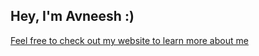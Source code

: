 ## Hey, I'm Avneesh :) 

[Feel free to check out my website to learn more about me](kingofsunnyvale.com)
